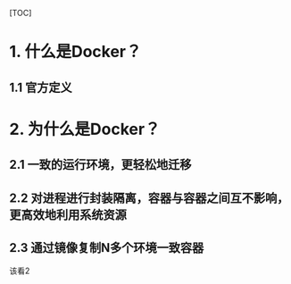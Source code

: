 [TOC]

# 1. 什么是Docker？

## 1.1  官方定义



# 2. 为什么是Docker？

## 2.1 一致的运行环境，更轻松地迁移



## 2.2 对进程进行封装隔离，容器与容器之间互不影响，更高效地利用系统资源



## 2.3 通过镜像复制N多个环境一致容器



该看2